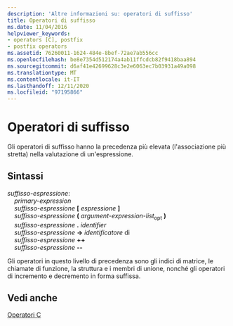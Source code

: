 ```yaml
---
description: 'Altre informazioni su: operatori di suffisso'
title: Operatori di suffisso
ms.date: 11/04/2016
helpviewer_keywords:
- operators [C], postfix
- postfix operators
ms.assetid: 76260011-1624-484e-8bef-72ae7ab556cc
ms.openlocfilehash: be8e7354d512174a4ab11ffcdcb82f9418baa894
ms.sourcegitcommit: d6af41e42699628c3e2e6063ec7b03931a49a098
ms.translationtype: MT
ms.contentlocale: it-IT
ms.lasthandoff: 12/11/2020
ms.locfileid: "97195866"
---
```

# <a name="postfix-operators"></a>Operatori di suffisso

Gli operatori di suffisso hanno la precedenza più elevata (l'associazione più stretta) nella valutazione di un'espressione.

## <a name="syntax"></a>Sintassi

*suffisso-espressione*:<br/>
&nbsp;&nbsp;&nbsp;&nbsp;*primary-expression*<br/>
&nbsp;&nbsp;&nbsp;&nbsp;*suffisso-espressione*  **[**  *espressione*  **]**<br/>
&nbsp;&nbsp;&nbsp;&nbsp;*suffisso-espressione*  **(**  *argument-expression-list*<sub>opt</sub> **)**<br/>
&nbsp;&nbsp;&nbsp;&nbsp;*suffisso-espressione*  **.**  *identifier*<br/>
&nbsp;&nbsp;&nbsp;&nbsp;*suffisso-espressione* **->** *identificatore* di    <br/>
&nbsp;&nbsp;&nbsp;&nbsp;*suffisso-espressione*  **++**<br/>
&nbsp;&nbsp;&nbsp;&nbsp;*suffisso-espressione*  **--**

Gli operatori in questo livello di precedenza sono gli indici di matrice, le chiamate di funzione, la struttura e i membri di unione, nonché gli operatori di incremento e decremento in forma suffissa.

## <a name="see-also"></a>Vedi anche

[Operatori C](../c-language/c-operators.md)
